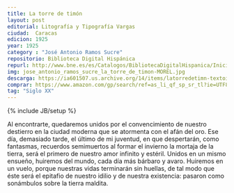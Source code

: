 ```yaml
---
title: La torre de timón
layout: post
editorial: Litografía y Tipografía Vargas
ciudad:  Caracas
edicion: 1925
year: 1925
category : "José Antonio Ramos Sucre"
repositorio: Biblioteca Digital Hispánica
repurl: http://www.bne.es/es/Catalogos/BibliotecaDigitalHispanica/Inicio/index.html
img: jose_antonio_ramos_sucre_la_torre_de_timon-MOREL.jpg
descarga: https://ia601507.us.archive.org/14/items/latorredetimn-textoimpreso/LatorredetimnTextoimpreso.pdf
comprar: https://www.amazon.com/gp/search/ref=as_li_qf_sp_sr_tl?ie=UTF8&tag=morelcoop-20&keywords=jose antonio ramos sucre&index=aps&camp=1789&creative=9325&linkCode=ur2&linkId=6f6e63325b571cdb210f31ac004c3b0d
tag: "Siglo XX"
---
```

{% include JB/setup %}

Al encontrarte, quedaremos unidos por el convencimiento de nuestro destierro en la ciudad moderna que se atormenta con el afán del oro. Ese día, demasiado tarde, el último de mi juventud, en que despertarán, como fantasmas, recuerdos semimuertos al formar el invierno la mortaja de la tierra, será el primero de nuestro amor infinito y estéril. Unidos en un mismo ensueño, huiremos del mundo, cada día más bárbaro y avaro. Huiremos en un vuelo, porque nuestras vidas terminarán sin huellas, de tal modo que éste será el epitafio de nuestro idilio y de nuestra existencia: pasaron como sonámbulos sobre la tierra maldita.